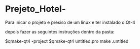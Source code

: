 # Prejeto_Hotel-

Para inicar o projeto e presiso de um linux e ter instalado o Qt-4

depois fazer as seguintes instruções dentro da pasta:

$qmake-qt4 -project
$qmake-qt4 untitled.pro
make
.untitled
